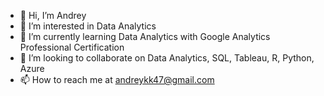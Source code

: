 - 👋 Hi, I’m Andrey
- 👀 I’m interested in Data Analytics
- 🌱 I’m currently learning Data Analytics with Google Analytics Professional Certification
- 💞️ I’m looking to collaborate on Data Analytics, SQL, Tableau, R, Python, Azure
- 📫 How to reach me at andreykk47@gmail.com

<!---
Andreykk47/Andreykk47 is a ✨ special ✨ repository because its `README.md` (this file) appears on your GitHub profile.
You can click the Preview link to take a look at your changes.
--->
